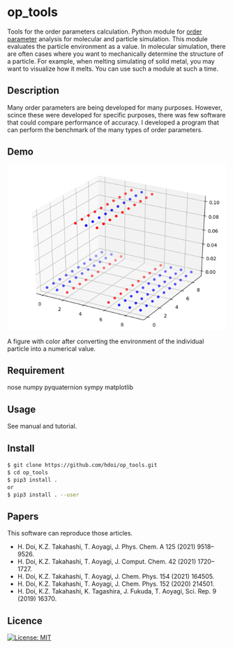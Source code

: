 # op_tools

Tools for the order parameters calculation.
Python module for [order parameter](https://en.wikipedia.org/wiki/Phase_transition#Order_parameters) analysis for molecular and particle simulation.
This module evaluates the particle environment as a value.
In molecular simulation, there are often cases where you want to mechanically determine the structure of a particle.
For example, when melting simulating of solid metal, you may want to visualize how it melts.
You can use such a module at such a time.

## Description

Many order parameters are being developed for many purposes.
However, scince these were developed for specific purposes, there was few software that could compare performance of accuracy.
I developed a program that can perform the benchmark of the many types of order parameters.

## Demo

![evaluation](./docs/media/Fig_2_color.png)

A figure with color after converting the environment of the individual particle into a numerical value.

## Requirement

nose
numpy
pyquaternion
sympy
matplotlib

## Usage

See manual and tutorial.

## Install

```bash
$ git clone https://github.com/hdoi/op_tools.git
$ cd op_tools  
$ pip3 install .  
or 
$ pip3 install . --user  
```

## Papers

This software can reproduce those articles.

- H. Doi, K.Z. Takahashi, T. Aoyagi, J. Phys. Chem. A 125 (2021) 9518–9526.
- H. Doi, K.Z. Takahashi, T. Aoyagi, J. Comput. Chem. 42 (2021) 1720–1727.
- H. Doi, K.Z. Takahashi, T. Aoyagi, J. Chem. Phys. 154 (2021) 164505.
- H. Doi, K.Z. Takahashi, T. Aoyagi, J. Chem. Phys. 152 (2020) 214501.
- H. Doi, K.Z. Takahashi, K. Tagashira, J. Fukuda, T. Aoyagi, Sci. Rep. 9 (2019) 16370.

## Licence

[![License: MIT](https://img.shields.io/badge/License-MIT-yellow.svg)](https://opensource.org/licenses/MIT)
